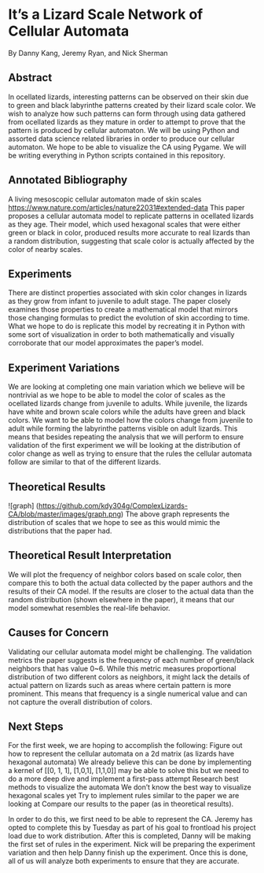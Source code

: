 # It’s a Lizard Scale Network of Cellular Automata
By Danny Kang, Jeremy Ryan, and Nick Sherman

## Abstract
In ocellated lizards, interesting patterns can be observed on their skin due to green and black labyrinthe patterns created by their lizard scale color. We wish to analyze how such patterns can form through using data gathered from ocellated lizards as they mature in order to attempt to prove that the pattern is produced by cellular automaton. We will be using Python and assorted data science related libraries in order to produce our cellular automaton. We hope to be able to visualize the CA using Pygame. We will be writing everything in Python scripts contained in this repository.

## Annotated Bibliography
A living mesoscopic cellular automaton made of skin scales
https://www.nature.com/articles/nature22031#extended-data
This paper proposes a cellular automata model to replicate patterns in ocellated lizards as they age. Their model, which used hexagonal scales that were either green or black in color, produced results more accurate to real lizards than a random distribution, suggesting that scale color is actually affected by the color of nearby scales.

## Experiments
There are distinct properties associated with skin color changes in lizards as they grow from infant to juvenile to adult stage. The paper closely examines those properties to create a mathematical model that mirrors those changing formulas to predict the evolution of skin according to time. What we hope to do is replicate this model by recreating it in Python with some sort of visualization in order to both mathematically and visually corroborate that our model approximates the paper’s model.

## Experiment Variations
We are looking at completing one main variation which we believe will be nontrivial as we hope to be able to model the color of scales as the ocellated lizards change from juvenile to adults. While juvenile, the lizards have white and brown scale colors while the adults have green and black colors. We want to be able to model how the colors change from juvenile to adult while forming the labyrinthe patterns visible on adult lizards. This means that besides repeating the analysis that we will perform to ensure validation of the first experiment we will be looking at the distribution of color change as well as trying to ensure that the rules the cellular automata follow are similar to that of the different lizards. 

## Theoretical Results
![graph]
(https://github.com/kdy304g/ComplexLizards-CA/blob/master/images/graph.png)
The above graph represents the distribution of scales that we hope to see as this would mimic the distributions that the paper had. 

## Theoretical Result Interpretation
We will plot the frequency of neighbor colors based on scale color, then compare this to both the actual data collected by the paper authors and the results of their CA model. If the results are closer to the actual data than the random distribution (shown elsewhere in the paper), it means that our model somewhat resembles the real-life behavior.

## Causes for Concern
Validating our cellular automata model might be challenging. The validation metrics the paper suggests is the frequency of each number of green/black neighbors that has value 0~6. While this metric measures proportional distribution of two different colors as neighbors, it might lack the details of actual pattern on lizards such as areas where certain pattern is more prominent. This means that frequency is a single numerical value and can not capture the overall distribution of colors. 

## Next Steps
For the first week, we are hoping to accomplish the following:
Figure out how to represent the cellular automata on a 2d matrix (as lizards have hexagonal automata)
We already believe this can be done by implementing a kernel of [[0, 1, 1], [1,0,1], [1,1,0]] may be able to solve this but we need to do a more deep dive and implement a first-pass attempt
Research best methods to visualize the automata
We don’t know the best way to visualize hexagonal scales yet
Try to implement rules similar to the paper we are looking at
Compare our results to the paper (as in theoretical results).

In order to do this, we first need to be able to represent the CA. Jeremy has opted to complete this by Tuesday as part of his goal to frontload his project load due to work distribution. After this is completed, Danny will be making the first set of rules in the experiment. Nick will be preparing the experiment variation and then help Danny finish up the experiment. Once this is done, all of us will analyze both experiments to ensure that they are accurate.
